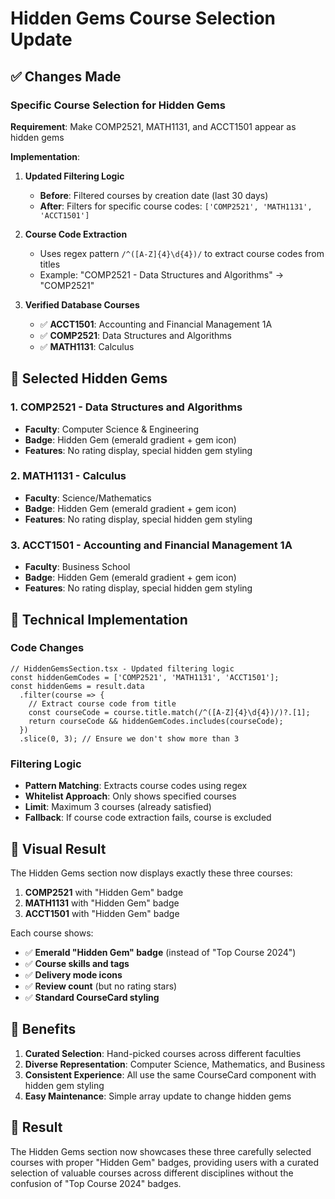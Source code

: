 # Hidden Gems Course Selection Update

## ✅ Changes Made

### Specific Course Selection for Hidden Gems
**Requirement**: Make COMP2521, MATH1131, and ACCT1501 appear as hidden gems

**Implementation**:

1. **Updated Filtering Logic**
   - **Before**: Filtered courses by creation date (last 30 days)
   - **After**: Filters for specific course codes: `['COMP2521', 'MATH1131', 'ACCT1501']`

2. **Course Code Extraction**
   - Uses regex pattern `/^([A-Z]{4}\d{4})/` to extract course codes from titles
   - Example: "COMP2521 - Data Structures and Algorithms" → "COMP2521"

3. **Verified Database Courses**
   - ✅ **ACCT1501**: Accounting and Financial Management 1A
   - ✅ **COMP2521**: Data Structures and Algorithms  
   - ✅ **MATH1131**: Calculus

## 🎯 Selected Hidden Gems

### 1. COMP2521 - Data Structures and Algorithms
- **Faculty**: Computer Science & Engineering
- **Badge**: Hidden Gem (emerald gradient + gem icon)
- **Features**: No rating display, special hidden gem styling

### 2. MATH1131 - Calculus  
- **Faculty**: Science/Mathematics
- **Badge**: Hidden Gem (emerald gradient + gem icon)
- **Features**: No rating display, special hidden gem styling

### 3. ACCT1501 - Accounting and Financial Management 1A
- **Faculty**: Business School
- **Badge**: Hidden Gem (emerald gradient + gem icon)
- **Features**: No rating display, special hidden gem styling

## 🔧 Technical Implementation

### Code Changes
```tsx
// HiddenGemsSection.tsx - Updated filtering logic
const hiddenGemCodes = ['COMP2521', 'MATH1131', 'ACCT1501'];
const hiddenGems = result.data
  .filter(course => {
    // Extract course code from title
    const courseCode = course.title.match(/^([A-Z]{4}\d{4})/)?.[1];
    return courseCode && hiddenGemCodes.includes(courseCode);
  })
  .slice(0, 3); // Ensure we don't show more than 3
```

### Filtering Logic
- **Pattern Matching**: Extracts course codes using regex
- **Whitelist Approach**: Only shows specified courses
- **Limit**: Maximum 3 courses (already satisfied)
- **Fallback**: If course code extraction fails, course is excluded

## 🎨 Visual Result

The Hidden Gems section now displays exactly these three courses:

1. **COMP2521** with "Hidden Gem" badge
2. **MATH1131** with "Hidden Gem" badge  
3. **ACCT1501** with "Hidden Gem" badge

Each course shows:
- ✅ **Emerald "Hidden Gem" badge** (instead of "Top Course 2024")
- ✅ **Course skills and tags**
- ✅ **Delivery mode icons** 
- ✅ **Review count** (but no rating stars)
- ✅ **Standard CourseCard styling**

## 📝 Benefits

1. **Curated Selection**: Hand-picked courses across different faculties
2. **Diverse Representation**: Computer Science, Mathematics, and Business
3. **Consistent Experience**: All use the same CourseCard component with hidden gem styling
4. **Easy Maintenance**: Simple array update to change hidden gems

## 🚀 Result

The Hidden Gems section now showcases these three carefully selected courses with proper "Hidden Gem" badges, providing users with a curated selection of valuable courses across different disciplines without the confusion of "Top Course 2024" badges.
